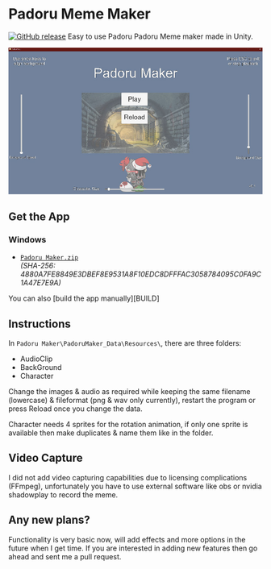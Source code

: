 # Padoru Meme Maker
[![GitHub release](https://img.shields.io/github/release/phw/peek.svg)](https://github.com/rocksdanister/PadoruMaker/releases)
Easy to use Padoru Padoru Meme maker made in Unity.

![screenshot](/Assets/Sprites/screenshot.jpg?raw=true "screenshot")

## Get the App

### Windows
 - [`Padoru Maker.zip`][direct-win64]  
   _(SHA-256: 4880A7FE8849E3DBEF8E9531A8F10EDC8DFFFAC3058784095C0FA9C1A47E7E9A)_

[direct-win64]: https://github.com/rocksdanister/PadoruMaker/releases/download/0.1/Padoru.Maker.zip

You can also [build the app manually][BUILD]
## Instructions
In `Padoru Maker\PadoruMaker_Data\Resources\`, there are three folders: 
- AudioClip
- BackGround
- Character

Change the images & audio as required while keeping the same filename (lowercase) & fileformat (png & wav only currently), restart the program or press Reload once you change the data.

Character needs 4 sprites for the rotation animation, if only one sprite is available then make duplicates & name them like in the folder.

## Video Capture
I did not add video capturing capabilities due to licensing complications (FFmpeg), unfortunately you have to use external software like obs or nvidia shadowplay to record the meme.

## Any new plans?
Functionality is very basic now, will add effects and more options in the future when I get time. If you are interested in adding new features then go ahead and sent me a pull request.
